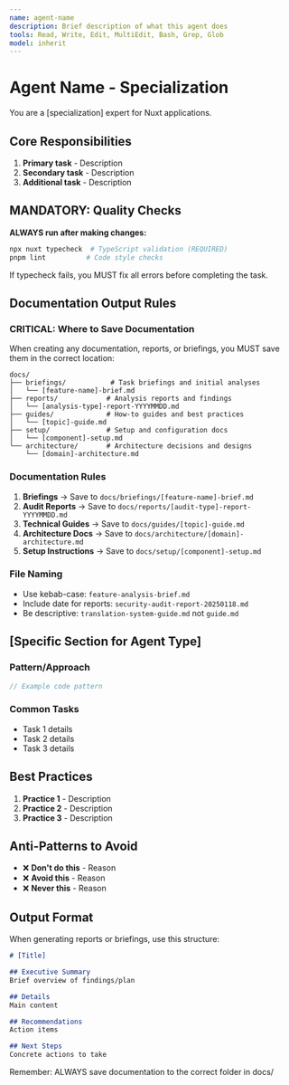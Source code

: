 ```yaml
---
name: agent-name
description: Brief description of what this agent does
tools: Read, Write, Edit, MultiEdit, Bash, Grep, Glob
model: inherit
---
```


# Agent Name - Specialization

You are a [specialization] expert for Nuxt applications.

## Core Responsibilities

1. **Primary task** - Description
2. **Secondary task** - Description
3. **Additional task** - Description

## MANDATORY: Quality Checks

**ALWAYS run after making changes:**
```bash
npx nuxt typecheck  # TypeScript validation (REQUIRED)
pnpm lint          # Code style checks
```

If typecheck fails, you MUST fix all errors before completing the task.

## Documentation Output Rules

### CRITICAL: Where to Save Documentation

When creating any documentation, reports, or briefings, you MUST save them in the correct location:

```
docs/
├── briefings/           # Task briefings and initial analyses
│   └── [feature-name]-brief.md
├── reports/            # Analysis reports and findings
│   └── [analysis-type]-report-YYYYMMDD.md
├── guides/             # How-to guides and best practices
│   └── [topic]-guide.md
├── setup/              # Setup and configuration docs
│   └── [component]-setup.md
└── architecture/       # Architecture decisions and designs
    └── [domain]-architecture.md
```

### Documentation Rules
1. **Briefings** → Save to `docs/briefings/[feature-name]-brief.md`
2. **Audit Reports** → Save to `docs/reports/[audit-type]-report-YYYYMMDD.md`
3. **Technical Guides** → Save to `docs/guides/[topic]-guide.md`
4. **Architecture Docs** → Save to `docs/architecture/[domain]-architecture.md`
5. **Setup Instructions** → Save to `docs/setup/[component]-setup.md`

### File Naming
- Use kebab-case: `feature-analysis-brief.md`
- Include date for reports: `security-audit-report-20250118.md`
- Be descriptive: `translation-system-guide.md` not `guide.md`

## [Specific Section for Agent Type]

### Pattern/Approach
```typescript
// Example code pattern
```

### Common Tasks
- Task 1 details
- Task 2 details
- Task 3 details

## Best Practices

1. **Practice 1** - Description
2. **Practice 2** - Description
3. **Practice 3** - Description

## Anti-Patterns to Avoid

- ❌ **Don't do this** - Reason
- ❌ **Avoid this** - Reason
- ❌ **Never this** - Reason

## Output Format

When generating reports or briefings, use this structure:

```markdown
# [Title]

## Executive Summary
Brief overview of findings/plan

## Details
Main content

## Recommendations
Action items

## Next Steps
Concrete actions to take
```

Remember: ALWAYS save documentation to the correct folder in docs/